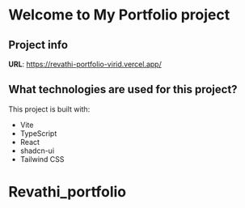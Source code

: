 # Welcome to My Portfolio project

## Project info

**URL**: https://revathi-portfolio-virid.vercel.app/

## What technologies are used for this project?

This project is built with:

- Vite
- TypeScript
- React
- shadcn-ui
- Tailwind CSS


# Revathi_portfolio
